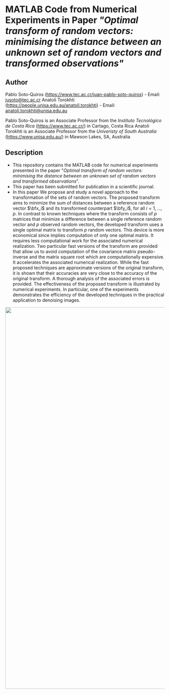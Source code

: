 # MATLAB Code from Numerical Experiments in Paper *"Optimal transform of random vectors: minimising the distance between an unknown set of random vectors and transformed observations"*

## Author

Pablo Soto-Quiros (https://www.tec.ac.cr/juan-pablo-soto-quiros) - Email: jusoto@tec.ac.cr
Anatoli Torokhti (https://people.unisa.edu.au/anatoli.torokhti) - Email: anatoli.torokhti@unisa.edu.au

Pablo Soto-Quiros is an Associate Professor from the *Instituto Tecnológico de Costa Rica* (https://www.tec.ac.cr/) in Cartago, Costa Rica
Anatoli Torokhti is an Associate Professor from the *Univeristy of South Australia* (https://www.unisa.edu.au/) in Mawson Lakes, SA, Australia

## Description

* This repository contains the MATLAB code for numerical experiments presented in the paper "*Optimal transform of random vectors: minimising the distance between an unknown set of random vectors and transformed observations*". 
* This paper has been submitted for publication in a scientific journal. 
* In this paper We propose and study a novel approach to the transformation of the sets of random vectors.  The proposed transform aims to minimize the sum of distances between a reference random vector $\bfx_i$ and its transformed counterpart  $\bfy_i$, for all $i=1,...,p$. In contrast to known techniques where the transform consists of $p$ matrices that minimize a difference between a single reference random vector and $p$ observed random vectors, the developed transform uses a single optimal matrix to transform $p$ random vectors. This device is more economical since implies computation of only one optimal matrix.  It requires less computational work for the associated numerical realization. Two particular fast versions of the transform are provided that allow us to avoid computation of the covariance matrix pseudo-inverse and the matrix square root which are computationally expensive. It accelerates the associated numerical realization. While the fast proposed techniques  are approximate versions of the original transform, it is shown that their accuracies are very close to the accuracy of the original transform. A thorough  analysis of the associated errors is provided. The effectiveness of the proposed transform is illustrated by numerical experiments. In particular, one of the experiments demonstrates the efficiency of the developed techniques in the practical application  to denoising images.

<p align="center"><img width="1200" src="https://github.com/jusotoTEC/multifiltering_transform/blob/main/img/img1.png"></p>
